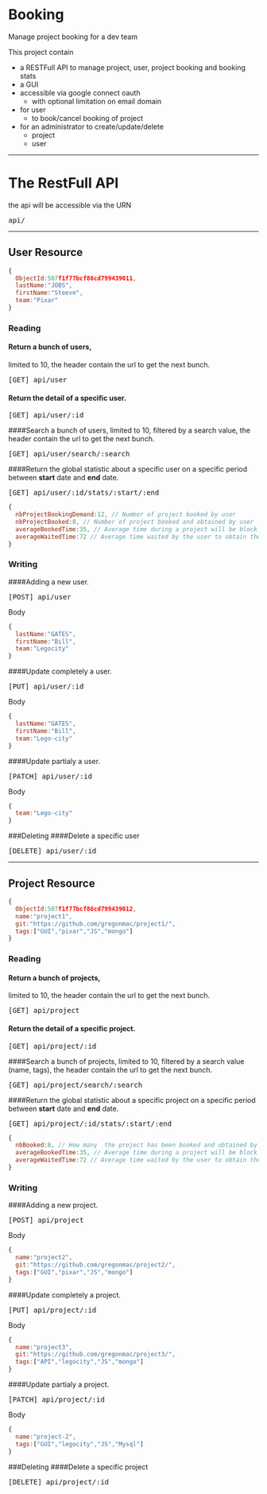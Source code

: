 # Booking
Manage project booking for a dev team

This project contain 
- a RESTFull API to manage project, user, project booking and booking stats
- a GUI 
 - accessible via google connect oauth
   - with optional limitation on email domain 
 - for user
   - to book/cancel booking of project
 - for an administrator to create/update/delete
   - project
    - user

---
    
# The RestFull API
the api will be accessible via the URN 
<pre>api/</pre>
---
## User Resource
```javascript
{
  ObjectId:507f1f77bcf86cd799439011,
  lastName:"JOBS",
  firstName:"Steeve",
  team:"Pixar"
}
```
### Reading
#### Return a bunch of users, 
limited to 10, the header contain the url to get the next bunch.
<pre>[GET] api/user</pre>
#### Return the detail of a specific user.
<pre>[GET] api/user/:id</pre>
####Search a bunch of users, 
limited to 10, filtered by a search value, the header contain the url to get the next bunch.
<pre>[GET] api/user/search/:search</pre>
####Return the global statistic about a specific user 
on a specific period between **start** date and **end** date.
<pre>[GET] api/user/:id/stats/:start/:end</pre>
```javascript
{
  nbProjectBookingDemand:12, // Number of project booked by user
  nbProjectBooked:8, // Number of project booked and obtained by user
  averageBookedTime:35, // Average time during a project will be block by user
  averageWaitedTime:72 // Average time waited by the user to obtain the booking
}
```
### Writing
####Adding a new user.
<pre>[POST] api/user</pre>
Body 
```javascript
{
  lastName:"GATES",
  firstName:"Bill",
  team:"Legocity"
}
```
####Update completely a user.
<pre>[PUT] api/user/:id</pre>
Body 
```javascript
{
  lastName:"GATES",
  firstName:"Bill",
  team:"Lego-city"
}
```
####Update partialy a user.
<pre>[PATCH] api/user/:id</pre>
Body 
```javascript
{
  team:"Lego-city"
}
```
###Deleting
####Delete a specific user
<pre>[DELETE] api/user/:id</pre>
---

## Project Resource
```javascript
{
  ObjectId:507f1f77bcf86cd799439012,
  name:"project1",
  git:"https://github.com/gregonmac/project1/",
  tags:["GUI","pixar","JS","mongo"]
}
```
### Reading
#### Return a bunch of projects, 
limited to 10, the header contain the url to get the next bunch.
<pre>[GET] api/project</pre>
#### Return the detail of a specific project.
<pre>[GET] api/project/:id</pre>
####Search a bunch of projects, 
limited to 10, filtered by a search value (name, tags), the header contain the url to get the next bunch.
<pre>[GET] api/project/search/:search</pre>
####Return the global statistic about a specific project 
on a specific period between **start** date and **end** date.
<pre>[GET] api/project/:id/stats/:start/:end</pre>
```javascript
{
  nbBooked:8, // How many  the project has been booked and obtained by user
  averageBookedTime:35, // Average time during a project will be block by user
  averageWaitedTime:72 // Average time waited by the user to obtain the booking
}
```
### Writing
####Adding a new project.
<pre>[POST] api/project</pre>
Body 
```javascript
{
  name:"project2",
  git:"https://github.com/gregonmac/project2/",
  tags:["GUI","pixar","JS","mongo"]
}
```
####Update completely a project.
<pre>[PUT] api/project/:id</pre>
Body 
```javascript
{
  name:"project3",
  git:"https://github.com/gregonmac/project3/",
  tags:["API","legocity","JS","mongo"]
}
```
####Update partialy a project.
<pre>[PATCH] api/project/:id</pre>
Body 
```javascript
{
  name:"project-2",
  tags:["GUI","legocity","JS","Mysql"]
}
```
###Deleting
####Delete a specific project
<pre>[DELETE] api/project/:id</pre>


